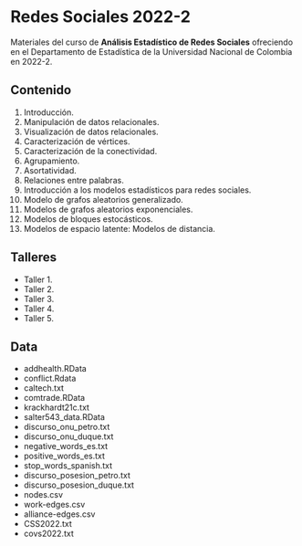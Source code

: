 # Redes Sociales 2022-2

Materiales del curso de **Análisis Estadístico de Redes Sociales** ofreciendo en el Departamento de Estadística de la Universidad Nacional de Colombia en 2022-2.

## Contenido

1. Introducción.
2. Manipulación de datos relacionales.
3. Visualización de datos relacionales.
4. Caracterización de vértices.
5. Caracterización de la conectividad.
6. Agrupamiento.
7. Asortatividad.
8. Relaciones entre palabras.
9. Introducción a los modelos estadísticos para redes sociales.
10. Modelo de grafos aleatorios generalizado.
11. Modelos de grafos aleatorios exponenciales.
12. Modelos de bloques estocásticos.
13. Modelos de espacio latente: Modelos de distancia.

## Talleres

- Taller 1.
- Taller 2.
- Taller 3.
- Taller 4.
- Taller 5.

## Data

- addhealth.RData
- conflict.Rdata
- caltech.txt
- comtrade.RData
- krackhardt21c.txt
- salter543_data.RData
- discurso_onu_petro.txt
- discurso_onu_duque.txt
- negative_words_es.txt
- positive_words_es.txt
- stop_words_spanish.txt
- discurso_posesion_petro.txt
- discurso_posesion_duque.txt
- nodes.csv
- work-edges.csv
- alliance-edges.csv
- CSS2022.txt
- covs2022.txt



